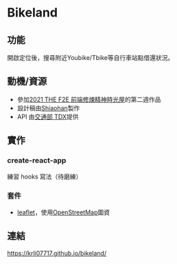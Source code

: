 # Bikeland

## 功能
開啟定位後，搜尋附近Youbike/Tbike等自行車站點借還狀況。

## 動機/資源
- 參加[2021 THE F2E 前端修煉精神時光屋](https://2021.thef2e.com/)的第二週作品
- 設計稿由[Shiaohan](https://2021.thef2e.com/users/6296427084285739387)製作
- API 由[交通部 TDX](https://tdx.transportdata.tw/api-service/swagger)提供

## 實作
### create-react-app
練習 hooks 寫法（待磨練）

### 套件
- [leaflet](https://leafletjs.com/)，使用[OpenStreetMap](https://wiki.openstreetmap.org/wiki/Main_Page)圖資

## 連結
https://krli07717.github.io/bikeland/
